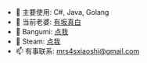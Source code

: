 - 🔭 主要使用: C#, Java, Golang
- 🌱 当前老婆: [有坂真白](https://bgm.tv/character/22880)
- 👯 Bangumi: [点我](https://bgm.tv/user/311369)
- 👯 Steam: [点我](https://steamcommunity.com/id/Mrs4s)
- 📫 有事联系: mrs4sxiaoshi@gmail.com
